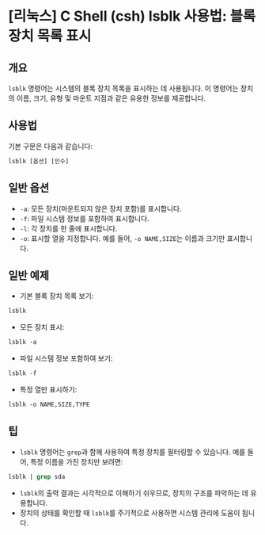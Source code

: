# [리눅스] C Shell (csh) lsblk 사용법: 블록 장치 목록 표시

## 개요
`lsblk` 명령어는 시스템의 블록 장치 목록을 표시하는 데 사용됩니다. 이 명령어는 장치의 이름, 크기, 유형 및 마운트 지점과 같은 유용한 정보를 제공합니다.

## 사용법
기본 구문은 다음과 같습니다:
```csh
lsblk [옵션] [인수]
```

## 일반 옵션
- `-a`: 모든 장치(마운트되지 않은 장치 포함)를 표시합니다.
- `-f`: 파일 시스템 정보를 포함하여 표시합니다.
- `-l`: 각 장치를 한 줄에 표시합니다.
- `-o`: 표시할 열을 지정합니다. 예를 들어, `-o NAME,SIZE`는 이름과 크기만 표시합니다.

## 일반 예제
- 기본 블록 장치 목록 보기:
```csh
lsblk
```

- 모든 장치 표시:
```csh
lsblk -a
```

- 파일 시스템 정보 포함하여 보기:
```csh
lsblk -f
```

- 특정 열만 표시하기:
```csh
lsblk -o NAME,SIZE,TYPE
```

## 팁
- `lsblk` 명령어는 `grep`과 함께 사용하여 특정 장치를 필터링할 수 있습니다. 예를 들어, 특정 이름을 가진 장치만 보려면:
```csh
lsblk | grep sda
```
- `lsblk`의 출력 결과는 시각적으로 이해하기 쉬우므로, 장치의 구조를 파악하는 데 유용합니다.
- 장치의 상태를 확인할 때 `lsblk`를 주기적으로 사용하면 시스템 관리에 도움이 됩니다.
